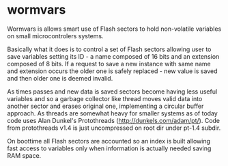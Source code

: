# wormvars

  Wormvars is allows smart use of Flash sectors to hold non-volatile variables on small microcontrolers systems.

  Basically what it does is to control a set of Flash sectors allowing user to save variables setting its ID - a name composed of 16 bits and an extension composed of 8 bits. If a request to save a new instance with same name and extension occurs the older one is safely replaced - new value is saved and then older one is deemed invalid.

  As times passes and new data is saved sectors become having less useful variables and so a garbage collector like thread moves valid data into another sector and erases original one, implementing a circular buffer approach. As threads are somewhat heavy for smaller systems as of today code uses Alan Dunkel's Protothreads (http://dunkels.com/adam/pt/). Code from protothreads v1.4 is just uncompressed on root dir under pt-1.4 subdir.
  
  On boottime all Flash sectors are accounted so an index is built allowing fast access to variables only when information is actually needed saving RAM space.
